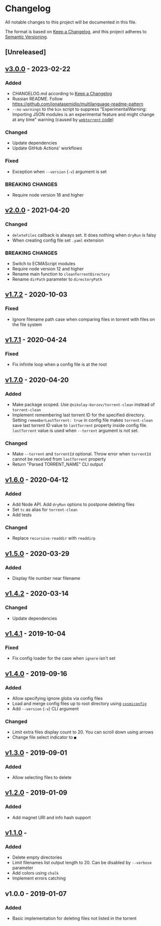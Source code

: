 # Changelog

All notable changes to this project will be documented in this file.

The format is based on [Keep a Changelog](https://keepachangelog.com/en/1.0.0/),
and this project adheres to [Semantic Versioning](https://semver.org/spec/v2.0.0.html).

## [Unreleased]

<!--
### Added
### Changed
### Deprecated
### Removed
### Fixed
### Security
### BREAKING CHANGES
-->

## [v3.0.0](https://github.com/nikolay-borzov/torrent-clean/compare/v2.0.0...v3.0.0) - 2023-02-22

### Added

- CHANGELOG.md according to [Keep a Changelog](https://keepachangelog.com/en/1.0.0/)
- Russian README. Follow https://github.com/jonatasemidio/multilanguage-readme-pattern
- `--no-warnings` to the `bin` script to suppress "ExperimentalWarning: Importing JSON modules is an experimental feature and might change at any time" warning (caused by [`webtorrent` code](https://github.com/webtorrent/webtorrent/blob/ffacc37a9b5993e41ff003c6a2bb2bef734576ac/index.js#L21))

### Changed

- Update dependencies
- Update GitHub Actions' workflows

### Fixed

- Exception when `--version` (`-v`) argument is set

### BREAKING CHANGES

- Require node version 18 and higher

## [v2.0.0](https://github.com/nikolay-borzov/torrent-clean/compare/v1.7.2...v2.0.0) - 2021-04-20

### Changed

- `deleteFiles` callback is always set. It does nothing when `dryRun` is falsy
- When creating config file set `.yaml` extension

### BREAKING CHANGES

- Switch to ECMAScript modules
- Require node version 12 and higher
- Rename main function to `cleanTorrentDirectory`
- Rename `dirPath` parameter to `directoryPath`

## [v1.7.2](https://github.com/nikolay-borzov/torrent-clean/compare/v1.7.1...v1.7.2) - 2020-10-03

### Fixed

- Ignore filename path case when comparing files in torrent with files on the file system

## [v1.7.1](https://github.com/nikolay-borzov/torrent-clean/compare/v1.7.0...v1.7.1) - 2020-04-24

### Fixed

- Fix infinite loop when a config file is at the root

## [v1.7.0](https://github.com/nikolay-borzov/torrent-clean/compare/v1.6.0...v1.7.0) - 2020-04-20

### Added

- Make package scoped. Use `@nikolay-borzov/torrent-clean` instead of `torrent-clean`
- Implement remembering last torrent ID for the specified directory. Setting `rememberLastTorrent: true` in config file makes `torrent-clean` save last torrent ID value to `lastTorrent` property inside config file. `lastTorrent` value is used when `--torrent` argument is not set.

### Changed

- Make `--torrent` and `torrentId` optional. Throw error when `torrentId` cannot be received from `lastTorrent` property
- Return "Parsed TORRENT_NAME" CLI output

## [v1.6.0](https://github.com/nikolay-borzov/torrent-clean/compare/v1.5.0...v1.6.0) - 2020-04-12

### Added

- Add Node API. Add `dryRun` options to postpone deleting files
- Set `tc` as alias for `torrent-clean`
- Add tests

### Changed

- Replace `recursive-readdir` with `readdirp`

## [v1.5.0](https://github.com/nikolay-borzov/torrent-clean/compare/v1.4.2...v1.5.0) - 2020-03-29

### Added

- Display file number near filename

## [v1.4.2](https://github.com/nikolay-borzov/torrent-clean/compare/v1.4.1...v1.4.2) - 2020-03-14

### Changed

- Update dependencies

## [v1.4.1](https://github.com/nikolay-borzov/torrent-clean/compare/v1.4.0...v1.4.1) - 2019-10-04

### Fixed

- Fix config loader for the case when `ignore` isn't set

## [v1.4.0](https://github.com/nikolay-borzov/torrent-clean/compare/v1.3.0...v1.4.0) - 2019-09-16

### Added

- Allow specifying ignore globs via config files
- Load and merge config files up to root directory using [`cosmiconfig`](https://github.com/cosmiconfig/cosmiconfig)
- Add `--version` (`-v`) CLI argument

### Changed

- Limit extra files display count to 20. You can scroll down using arrows
- Change file select indicator to `■`

## [v1.3.0](https://github.com/nikolay-borzov/torrent-clean/compare/v1.2.0...v1.3.0) - 2019-09-01

### Added

- Allow selecting files to delete

## [v1.2.0](https://github.com/nikolay-borzov/torrent-clean/compare/v1.1.0...v1.2.0) - 2019-01-09

### Added

- Add magnet URI and info hash support

## [v1.1.0](https://github.com/nikolay-borzov/torrent-clean/compare/v.1.0.0...v1.1.0) -

### Added

- Delete empty directories
- Limit filenames list output length to 20. Can be disabled by `--verbose` parameter
- Add colors using `chalk`
- Implement errors catching

## v1.0.0 - 2019-01-07

### Added

- Basic implementation for deleting files not listed in the torrent

